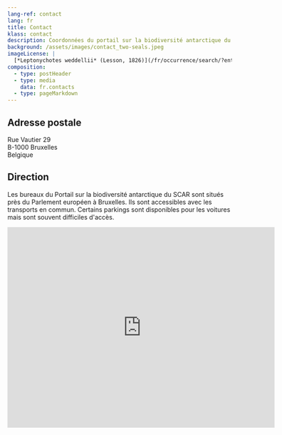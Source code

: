 ```yaml
---
lang-ref: contact
lang: fr
title: Contact
klass: contact
description: Coordonnées du portail sur la biodiversité antarctique du SCAR
background: /assets/images/contact_two-seals.jpeg
imageLicense: |
  [*Leptonychotes weddellii* (Lesson, 1826)](/fr/occurrence/search/?entity=3117363331)
composition:
  - type: postHeader
  - type: media
    data: fr.contacts
  - type: pageMarkdown
---
```


## Adresse postale

Rue Vautier 29 \
B-1000 Bruxelles \
Belgique

## Direction

Les bureaux du Portail sur la biodiversité antarctique du SCAR sont situés près du Parlement européen à Bruxelles. Ils sont accessibles avec les transports en commun. Certains parkings sont disponibles pour les voitures mais sont souvent difficiles d'accès.

<iframe src="https://www.google.com/maps/embed?pb=!1m18!1m12!1m3!1d2519.70329648538!2d4.374443315795258!3d50.83665947953059!2m3!1f0!2f0!3f0!3m2!1i1024!2i768!4f13.1!3m3!1m2!1s0x47c3c499ddc0b333%3A0xe654868c0fc7ac40!2sRue%20Vautier%2029%2C%201000%20Bruxelles!5e0!3m2!1sen!2sbe!4v1659100168520!5m2!1sen!2sbe" width="600" height="450" style="border:0;" allowfullscreen="" loading="lazy" referrerpolicy="no-referrer-when-downgrade"></iframe>
